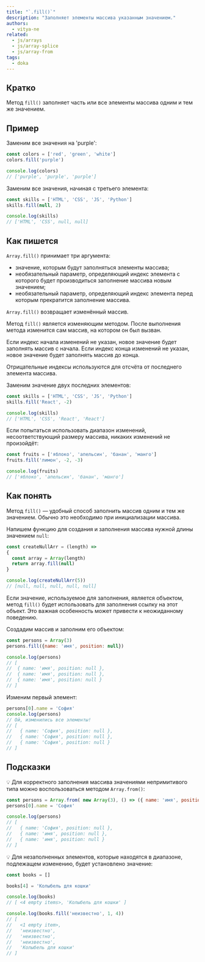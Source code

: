 ```yaml
---
title: "`.fill()`"
description: "Заполняет элементы массива указанным значением."
authors:
  - vitya-ne
related:
  - js/arrays
  - js/array-splice
  - js/array-from
tags:
  - doka
---
```


## Кратко

Метод `fill()` заполняет часть или все элементы массива одним и тем же значением.

## Пример

Заменим все значения на 'purple':

```js
const colors = ['red', 'green', 'white']
colors.fill('purple')

console.log(colors)
// ['purple', 'purple', 'purple']
```

Заменим все значения, начиная с третьего элемента:

```js
const skills = ['HTML', 'CSS', 'JS', 'Python']
skills.fill(null, 2)

console.log(skills)
// ['HTML', 'CSS', null, null]
```

## Как пишется

`Array.fill()` принимает три аргумента:

- значение, которым будут заполняться элементы массива;
- необязательный параметр, определяющий индекс элемента с которого будет производиться заполнение массива новым значением;
- необязательный параметр, определяющий индекс элемента перед которым прекратится заполнение массива.

`Array.fill()` возвращает изменённый массив.

Метод `fill()` является изменяющим методом. После выполнения метода изменится сам массив, на котором он был вызван.

Если индекс начала изменений не указан, новое значение будет заполнять массив с начала. Если индекс конца изменений не указан, новое значение будет заполнять массив до конца.

Отрицательные индексы используются для отсчёта от последнего элемента массива.

Заменим значение двух последних элементов:

```js
const skills = ['HTML', 'CSS', 'JS', 'Python']
skills.fill('React', -2)

console.log(skills)
// ['HTML', 'CSS', 'React', 'React']
```

Если попытаться использовать диапазон изменений, несоответствующий размеру массива, никаких изменений не произойдёт:

```js
const fruits = ['яблоко', 'апельсин', 'банан', 'манго']
fruits.fill('лимон', -2, -3)

console.log(fruits)
// ['яблоко', 'апельсин', 'банан', 'манго']
```

## Как понять

Метод `fill()` — удобный способ заполнить массив одним и тем же значением. Обычно это необходимо при инициализации массива.

Напишем функцию для создания и заполнения массива нужной длины значением `null`:

```js
const createNullArr = (length) =>
{
  const array = Array(length)
  return array.fill(null)
}

console.log(createNullArr(5))
// [null, null, null, null, null]
```

Если значение, используемое для заполнения, является объектом, метод `fill()` будет использовать для заполнения ссылку на этот объект. Это важная особенность может привести к неожиданному поведению.

Создадим массив и заполним его объектом:

```js
const persons = Array(3)
persons.fill({name: 'имя', position: null})

console.log(persons)
// [
//  { name: 'имя', position: null },
//  { name: 'имя', position: null },
//  { name: 'имя', position: null }
// ]
```
Изменим первый элемент:

```js
persons[0].name = 'София'
console.log(persons)
// Ой, изменились все элементы!
// [
//   { name: 'София', position: null },
//   { name: 'София', position: null },
//   { name: 'София', position: null }
// ]
```

## Подсказки

💡 Для корректного заполнения массива значениями непримитивого типа можно воспользоваться методом `Array.from()`:

```js
const persons = Array.from( new Array(3), () => ({ name: 'имя', position: null }))
persons[0].name = 'София'

console.log(persons)
// [
//   { name: 'София', position: null },
//   { name: 'имя', position: null },
//   { name: 'имя', position: null }
// ]
```

💡 Для незаполненных элементов, которые находятся в диапазоне, подлежащем изменению, будет установлено значение:

```js
const books = []

books[4] = 'Колыбель для кошки'

console.log(books)
// [ <4 empty items>, 'Колыбель для кошки' ]

console.log(books.fill('неизвестно', 1, 4))
// [
//   <1 empty item>,
//   'неизвестно',
//   'неизвестно',
//   'неизвестно',
//   'Колыбель для кошки'
// ]
```
